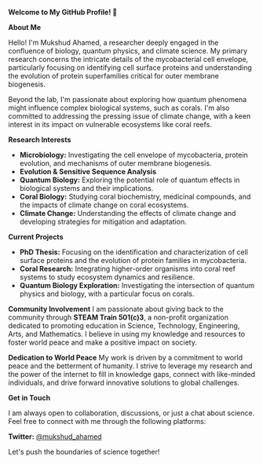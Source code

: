 

**Welcome to My GitHub Profile! 🌟**

**About Me**

Hello! I'm Mukshud Ahamed, a researcher deeply engaged in the confluence of biology, quantum physics, and climate science. My primary research concerns the intricate details of the mycobacterial cell envelope, particularly focusing on identifying cell surface proteins and understanding the evolution of protein superfamilies critical for outer membrane biogenesis.

Beyond the lab, I'm passionate about exploring how quantum phenomena might influence complex biological systems, such as corals. I'm also committed to addressing the pressing issue of climate change, with a keen interest in its impact on vulnerable ecosystems like coral reefs.

**Research Interests**
* **Microbiology:** Investigating the cell envelope of mycobacteria, protein evolution, and mechanisms of outer membrane biogenesis.
* **Evolution & Sensitive Sequence Analysis**
* **Quantum Biology:** Exploring the potential role of quantum effects in biological systems and their implications.
* **Coral Biology:** Studying coral biochemistry, medicinal compounds, and the impacts of climate change on coral ecosystems.
* **Climate Change:** Understanding the effects of climate change and developing strategies for mitigation and adaptation.

**Current Projects**
* **PhD Thesis:** Focusing on the identification and characterization of cell surface proteins and the evolution of protein families in mycobacteria.
* **Coral Research:** Integrating higher-order organisms into coral reef systems to study ecosystem dynamics and resilience.
* **Quantum Biology Exploration:** Investigating the intersection of quantum physics and biology, with a particular focus on corals.

**Community Involvement**
I am passionate about giving back to the community through **STEAM Train 501(c)3**, a non-profit organization dedicated to promoting education in Science, Technology, Engineering, Arts, and Mathematics. I believe in using my knowledge and resources to foster world peace and make a positive impact on society.

**Dedication to World Peace**
My work is driven by a commitment to world peace and the betterment of humanity. I strive to leverage my research and the power of the internet to fill in knowledge gaps, connect with like-minded individuals, and drive forward innovative solutions to global challenges.

**Get in Touch**

I am always open to collaboration, discussions, or just a chat about science. Feel free to connect with me through the following platforms:

**Twitter:** [@mukshud_ahamed](https://twitter.com/mukshud_ahamed)

Let's push the boundaries of science together!

